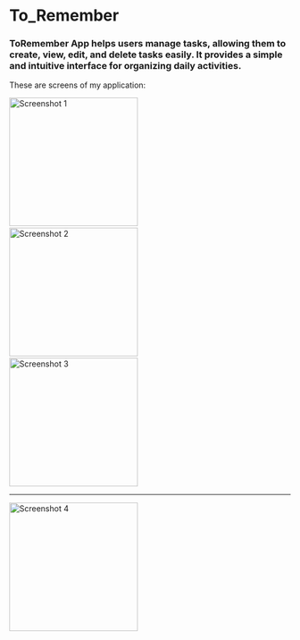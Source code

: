 # To_Remember

### ToRemember App helps users manage tasks, allowing them to create, view, edit, and delete tasks easily. It provides a simple and intuitive interface for organizing daily activities.

These are screens of my application:
<p>
<img src="https://github.com/user-attachments/assets/ae56c936-8f46-4d18-9090-6496040829d0" alt="Screenshot 1" width="230" style="margin-right: 20px;" />
&nbsp;
<img src="https://github.com/user-attachments/assets/fe3cd732-607c-4f2d-84d3-79d681c611f9" alt="Screenshot 2" width="230" style="margin-right: 20px;" />
&nbsp;
<img src="https://github.com/user-attachments/assets/1a8a4348-0e67-4c8a-aa76-c03e31043d4a" alt="Screenshot 3" width="230" style="margin-right: 20px;" />
<hr/>
<img src="https://github.com/user-attachments/assets/78889f24-9e6b-4f0b-bd29-3cc34d823904" alt="Screenshot 4" width="230" />
</p>

